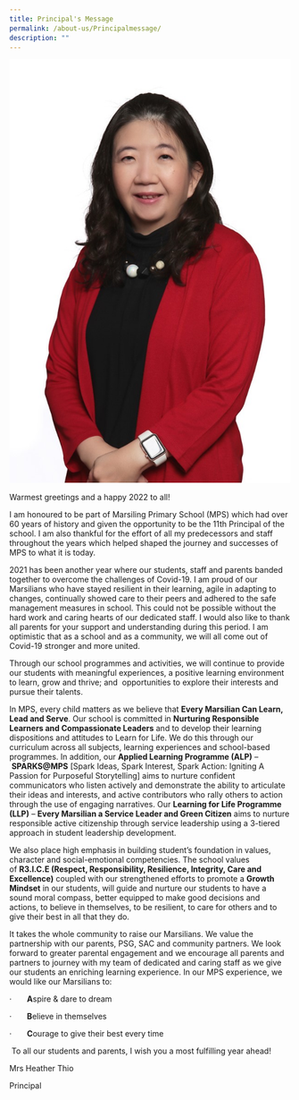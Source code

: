```yaml
---
title: Principal's Message
permalink: /about-us/Principalmessage/
description: ""
---
```

![](/images/Mrs%20Thio%203.jpg)

Warmest greetings and a happy 2022 to all!

I am honoured to be part of Marsiling Primary School (MPS) which had over 60 years of history and given the opportunity to be the 11th Principal of the school. I am also thankful for the effort of all my predecessors and staff throughout the years which helped shaped the journey and successes of MPS to what it is today.

2021 has been another year where our students, staff and parents banded together to overcome the challenges of Covid-19. I am proud of our Marsilians who have stayed resilient in their learning, agile in adapting to changes, continually showed care to their peers and adhered to the safe management measures in school. This could not be possible without the hard work and caring hearts of our dedicated staff. I would also like to thank all parents for your support and understanding during this period. I am optimistic that as a school and as a community, we will all come out of Covid-19 stronger and more united.

Through our school programmes and activities, we will continue to provide our students with meaningful experiences, a positive learning environment to learn, grow and thrive; and  opportunities to explore their interests and pursue their talents.

In MPS, every child matters as we believe that **Every Marsilian Can Learn, Lead and Serve**. Our school is committed in **Nurturing Responsible Learners and Compassionate Leaders** and to develop their learning dispositions and attitudes to Learn for Life. We do this through our curriculum across all subjects, learning experiences and school-based programmes. In addition, our **Applied Learning Programme (ALP)** – **SPARKS@MPS** \[Spark Ideas, Spark Interest, Spark Action: Igniting A Passion for Purposeful Storytelling\] aims to nurture confident communicators who listen actively and demonstrate the ability to articulate their ideas and interests, and active contributors who rally others to action through the use of engaging narratives. Our **Learning for Life Programme (LLP)** – **Every Marsilian a Service Leader and Green Citizen** aims to nurture responsible active citizenship through service leadership using a 3-tiered approach in student leadership development.

We also place high emphasis in building student’s foundation in values, character and social-emotional competencies. The school values of **R3.I.C.E (Respect, Responsibility, Resilience, Integrity, Care and Excellence)** coupled with our strengthened efforts to promote a **Growth Mindset** in our students, will guide and nurture our students to have a sound moral compass, better equipped to make good decisions and actions, to believe in themselves, to be resilient, to care for others and to give their best in all that they do.

It takes the whole community to raise our Marsilians. We value the partnership with our parents, PSG, SAC and community partners. We look forward to greater parental engagement and we encourage all parents and partners to journey with my team of dedicated and caring staff as we give our students an enriching learning experience. In our MPS experience, we would like our Marsilians to:

·       **A**spire & dare to dream

·       **B**elieve in themselves

·       **C**ourage to give their best every time

 To all our students and parents, I wish you a most fulfilling year ahead!

  

Mrs Heather Thio

Principal